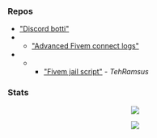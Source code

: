 ### Repos
- ["Discord botti"](https://github.com/fa1t666/ticketbotti)
- - ["Advanced Fivem connect logs"](https://github.com/fa1t666/logit)
- - - ["Fivem jail script"](https://github.com/TehRamsus/esx_extendedjail) - *TehRamsus*

### Stats

<p align="center">
  <img src="https://github-readme-stats.vercel.app/api/top-langs/?username=fa1t666&layout=compact&theme=buefy" />
</p>

<p align="center">
  <img src="https://github-readme-stats.vercel.app/api?username=fa1t666&show_icons=true&include_all_commits=true&count_private=true&theme=buefy" />
</p>
